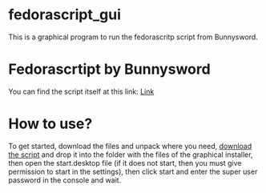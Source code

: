 # fedorascript_gui
This is a graphical program to run the fedorascritp script from Bunnysword.

# Fedorascrtipt by Bunnysword
You can find the script itself at this link: [Link](https://github.com/Bunnysword/Fedoscript/tree/main)

# How to use?
To get started, download the files and unpack where you need, [download the script](https://github.com/Bunnysword/Fedoscript/tree/main) and drop it into the folder with the files of the graphical installer, then open the start.desktop file (if it does not start, then you must give permission to start in the settings), then click start and enter the super user password in the console and wait.
